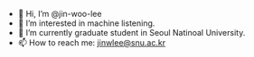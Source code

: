 - 👋 Hi, I’m @jin-woo-lee
- 👀 I’m interested in machine listening.
- 🌱 I’m currently graduate student in Seoul Natinoal University.
- 📫 How to reach me: jinwlee@snu.ac.kr

<!---
jin-woo-lee/jin-woo-lee is a ✨ special ✨ repository because its `README.md` (this file) appears on your GitHub profile.
You can click the Preview link to take a look at your changes.
--->
